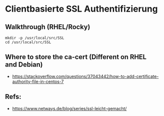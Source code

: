 # Clientbasierte SSL Authentifizierung 

## Walkthrough (RHEL/Rocky) 

```
mkdir -p /usr/local/src/SSL
cd /usr/local/src/SSL

```

## Where to store the ca-cert (Different on RHEL and Debian) 

  * https://stackoverflow.com/questions/37043442/how-to-add-certificate-authority-file-in-centos-7

## Refs:

  * https://www.netways.de/blog/series/ssl-leicht-gemacht/
